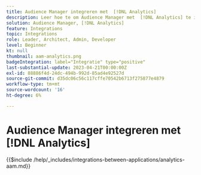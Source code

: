 ```yaml
---
title: Audience Manager integreren met  [!DNL Analytics]
description: Leer hoe te om Audience Manager met  [!DNL Analytics] te integreren.
solution: Audience Manager, [!DNL Analytics]
feature: Integrations
topic: Integrations
role: Leader, Architect, Admin, Developer
level: Beginner
kt: null
thumbnail: aam-analytics.png
badgeIntegration: label="Integratie" type="positive"
last-substantial-update: 2023-04-21T00:00:00Z
exl-id: 88886f4d-24dc-494b-992d-85ad4e92527d
source-git-commit: d35dc06c56c117cffe70542b6713f275877e4879
workflow-type: tm+mt
source-wordcount: '16'
ht-degree: 6%

---
```


# Audience Manager integreren met [!DNL Analytics]

{{$include /help/_includes/integrations-between-applications/analytics-aam.md}}
